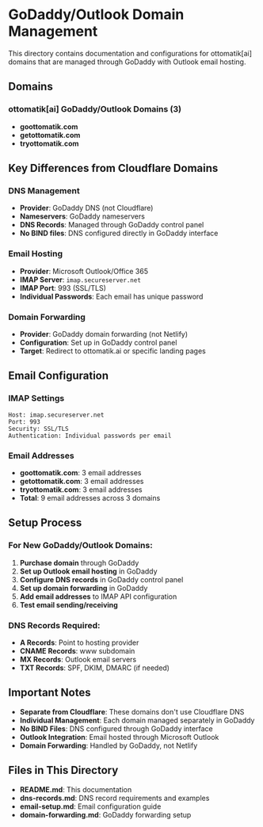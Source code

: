 # GoDaddy/Outlook Domain Management

This directory contains documentation and configurations for ottomatik[ai] domains that are managed through GoDaddy with Outlook email hosting.

## Domains

### **ottomatik[ai] GoDaddy/Outlook Domains (3)**
- **goottomatik.com**
- **getottomatik.com** 
- **tryottomatik.com**

## Key Differences from Cloudflare Domains

### **DNS Management**
- **Provider**: GoDaddy DNS (not Cloudflare)
- **Nameservers**: GoDaddy nameservers
- **DNS Records**: Managed through GoDaddy control panel
- **No BIND files**: DNS configured directly in GoDaddy interface

### **Email Hosting**
- **Provider**: Microsoft Outlook/Office 365
- **IMAP Server**: `imap.secureserver.net`
- **IMAP Port**: 993 (SSL/TLS)
- **Individual Passwords**: Each email has unique password

### **Domain Forwarding**
- **Provider**: GoDaddy domain forwarding (not Netlify)
- **Configuration**: Set up in GoDaddy control panel
- **Target**: Redirect to ottomatik.ai or specific landing pages

## Email Configuration

### **IMAP Settings**
```
Host: imap.secureserver.net
Port: 993
Security: SSL/TLS
Authentication: Individual passwords per email
```

### **Email Addresses**
- **goottomatik.com**: 3 email addresses
- **getottomatik.com**: 3 email addresses  
- **tryottomatik.com**: 3 email addresses
- **Total**: 9 email addresses across 3 domains

## Setup Process

### **For New GoDaddy/Outlook Domains:**
1. **Purchase domain** through GoDaddy
2. **Set up Outlook email hosting** in GoDaddy
3. **Configure DNS records** in GoDaddy control panel
4. **Set up domain forwarding** in GoDaddy
5. **Add email addresses** to IMAP API configuration
6. **Test email sending/receiving**

### **DNS Records Required:**
- **A Records**: Point to hosting provider
- **CNAME Records**: www subdomain
- **MX Records**: Outlook email servers
- **TXT Records**: SPF, DKIM, DMARC (if needed)

## Important Notes

- **Separate from Cloudflare**: These domains don't use Cloudflare DNS
- **Individual Management**: Each domain managed separately in GoDaddy
- **No BIND Files**: DNS configured through GoDaddy interface
- **Outlook Integration**: Email hosted through Microsoft Outlook
- **Domain Forwarding**: Handled by GoDaddy, not Netlify

## Files in This Directory

- **README.md**: This documentation
- **dns-records.md**: DNS record requirements and examples
- **email-setup.md**: Email configuration guide
- **domain-forwarding.md**: GoDaddy forwarding setup



